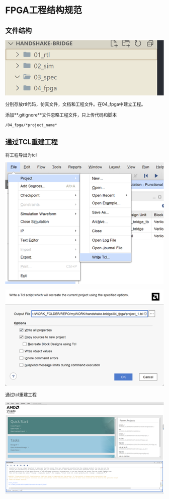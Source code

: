 # FPGA工程结构规范

## 文件结构

![image-20241106111401078](./assets/image-20241106111401078.png)

分别存放rtl代码，仿真文件，文档和工程文件。在04_fpga中建立工程。

添加**.gitignore**文件忽略工程文件，只上传代码和脚本

```
/04_fpga/*project_name*
```



## 通过TCL重建工程

将工程导出为tcl

![image-20241106110832609](./assets/image-20241106110832609.png)

![image-20241106110902573](./assets/image-20241106110902573.png)

通过tcl重建工程

![image-20241106111240066](./assets/image-20241106111240066.png)